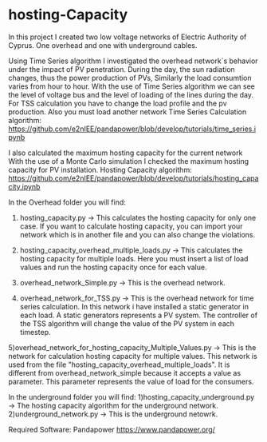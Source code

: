 # hosting-Capacity 
In this project I created two low voltage networks of Electric Authority of Cyprus. 
One overhead and one with underground cables. 

Using Time Series algorithm I investigated the overhead network`s behavior under the impact of PV penetration. 
During the day, the sun radiation changes, thus the power production of PVs, Similarly the load consumtion varies from hour to hour. 
With the use of Time Series algorithm we can see the level of voltage bus and the level of loading of the lines during the day. 
For TSS calculation you have to change the load profile and the pv production. Also you must load another network 
Time Series Calculation algorithm: 
https://github.com/e2nIEE/pandapower/blob/develop/tutorials/time_series.ipynb


I also calculated the maximum hosting capacity for the current network 
With the use of a Monte Carlo simulation I checked the maximum hosting capacity for PV installation. 
Hosting Capacity algorithm:
https://github.com/e2nIEE/pandapower/blob/develop/tutorials/hosting_capacity.ipynb



In the Overhead folder you will find: 

1) hosting_capacity.py -> This calculates the hosting capacity for only one case. 
If you want to calculate hosting capacity, you can import your network which is in another file and you can also change the violations. 

2) hosting_capacity_overhead_multiple_loads.py -> This calculates the hosting capacity for multiple loads. 
Here you must insert a list of load values and run the hosting capacity once for each value. 

3) overhead_network_Simple.py -> This is the overhead network.

4) overhead_network_for_TSS.py -> This is the overhead network for time series calculation. 
In this network i have installed a static generator in each load. A static generators represents a PV system. The controller of the TSS algorithm will change the value of the PV system in each timestep. 

5)overhead_network_for_hosting_capacity_Multiple_Values.py -> This is the network for calculation hosting capacity for multiple values. 
This network is used from the file "hosting_capacity_overhead_multiple_loads". It is different from overhead_network_simple because it accepts a value as parameter. This parameter represents the value of load for the consumers. 

In the underground folder you will find: 
1)hosting_capacity_underground.py -> The hosting capacity algorithm for the underground network. 
2)underground_network.py -> This is the underground netowrk. 



Required Software: Pandapower 
https://www.pandapower.org/
